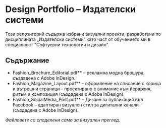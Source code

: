 # Design Portfolio – Издателски системи

Този репозиторий съдържа избрани визуални проекти, разработени по дисциплината „Издателски системи“ като част от обучението ми в специалност "Софтуерни технологии и дизайн".

## Съдържание

- Fashion_Brochure_Editorial.pdf** – рекламна модна брошура, създадена с Adobe InDesign.  
- Fashion_Magazine_Layout.pdf** – оформление на списание с корица и вътрешни страници - проектиранo с внимание към йерархия, ритъм и композиция (създадена с Adobe InDesign). 
- Fashion_SocialMedia_Post.pdf** – Дизайн за публикация във Facebook – адаптиран визуален стил за дигитални канали (създадена с Adobe InDesign). 

*Файловете са споделени само за визуален преглед.*
